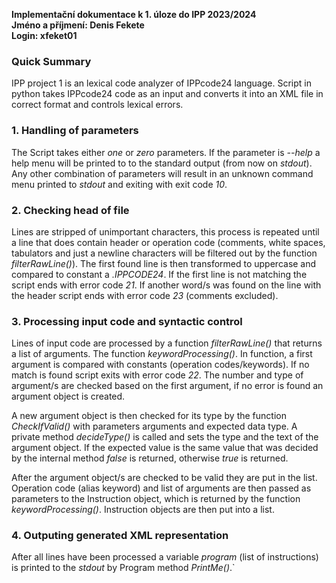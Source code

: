 **Implementační dokumentace k 1. úloze do IPP 2023/2024**<br>
**Jméno a příjmení: Denis Fekete**<br>
**Login: xfeket01**

### Quick Summary
IPP project 1 is an lexical code analyzer of IPPcode24 language. Script in 
python takes IPPcode24 code as an input and converts it into an XML file in 
correct format and controls lexical errors.

### 1. Handling of parameters
The Script takes either *one* or *zero* parameters. If the parameter is *--help* a help menu will be printed to to the standard output (from now on *stdout*). Any other combination of parameters will result in an unknown command menu printed to *stdout* and exiting with exit code *10*.
### 2. Checking head of file
Lines are stripped of unimportant characters, this process is repeated until a line that does contain header or operation code (comments, white spaces, tabulators and just a newline characters will be filtered out by the function *filterRawLine()*). The first found line is then transformed to uppercase and compared to constant a *.IPPCODE24*. If the first line is not matching the script ends with error code *21*. If another word/s was found on the line with the header script ends with error code *23* (comments excluded).
### 3. Processing input code and syntactic control
Lines of input code are processed by a function *filterRawLine()* that returns a list of arguments. The function *keywordProcessing()*. In function, a first argument is compared with constants (operation codes/keywords). If no match is found script exits with error code *22*. The number and type of argument/s are checked based on the first argument, if no error is found an argument object is created.

A new argument object is then checked for its type by the function *CheckIfValid()* with parameters arguments and expected data type. A private method *decideType()* is called and sets the type and the text of the argument object. If the expected value is the same value that was decided by the internal method *false* is returned, otherwise *true* is returned.

After the argument object/s are checked to be valid they are put in the list. Operation code (alias keyword) and list of arguments are then passed as parameters to the Instruction object, which is returned by the function *keywordProcessing()*. Instruction objects are then put into a list.
### 4. Outputing generated XML representation
After all lines have been processed a variable *program* (list of instructions) is printed to the *stdout* by Program method *PrintMe()*.`
